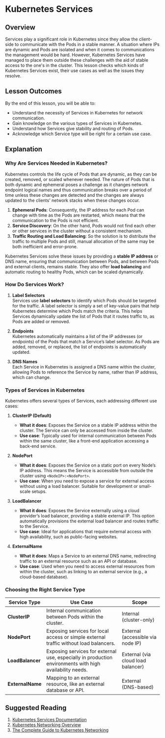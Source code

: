 # Kubernetes Services  

## Overview  
Services play a significant role in Kubernetes since they allow the client-side to communicate with the Pods in a stable manner. A situation where IPs are dynamic and Pods are isolated and when it comes to communications the management would be hard. However, Kubernetes Services have managed to place them outside these challenges with the aid of stable access to the one's in the cluster. This lesson checks which kinds of Kubernetes Services exist, their use cases as well as the issues they resolve.

## Lesson Outcomes  
By the end of this lesson, you will be able to:  
- Understand the necessity of Services in Kubernetes for network communication.
- Gain knowledge on the various types of Services in Kubernetes.
- Understand how Services give stability and routing of Pods.
- Acknowledge which Service type will be right for a certain use case.

## Explanation  

### Why Are Services Needed in Kubernetes?  
Kubernetes controls the life cycle of Pods that are dynamic, as they can be created, removed, or scaled whenever needed. The nature of Pods that is both dynamic and ephemeral poses a challenge as it changes network endpoint logical names and thus communication breaks over a period of time unless these changes are detected and the changes are always updated to the clients' network stacks when these changes occur.

1. **Ephemeral Pods**: Consequently, the IP address for each Pod can change with time as the Pods are restarted, which means that the communication to the Pods is not efficient.
2. **Service Discovery**: On the other hand, Pods would not find each other or other services in the cluster without a consistent mechanism.
3. **Traffic Routing and Load Balancing**: So the solution is to distribute the traffic to multiple Pods and still, manual allocation of the same may be both inefficient and error-prone.

Kubernetes Services solve these issues by providing a **stable IP address** or DNS name, ensuring that communication between Pods, and between Pods and external clients, remains stable. They also offer **load balancing** and automatic routing to healthy Pods, which can be scaled dynamically.

### How Do Services Work?  

1. **Label Selectors**  
   Services use **label selectors** to identify which Pods should be targeted for the traffic. A label selector is simply a set of key-value pairs that help Kubernetes determine which Pods match the criteria. This helps Services dynamically update the list of Pods that it routes traffic to, as Pods are added or removed.

2. **Endpoints**  
   Kubernetes automatically maintains a list of the IP addresses (or endpoints) of the Pods that match a Service’s label selector. As Pods are added, removed, or replaced, the list of endpoints is automatically updated.

3. **DNS Names**  
   Each Service in Kubernetes is assigned a DNS name within the cluster, allowing Pods to reference the Service by name, rather than IP address, which can change.


### Types of Services in Kubernetes  

Kubernetes offers several types of Services, each addressing different use cases:

1. **ClusterIP (Default)**  
   - **What it does**: Exposes the Service on a stable IP address within the cluster. The Service can only be accessed from inside the cluster.
   - **Use case**: Typically used for internal communication between Pods within the same cluster, like a front-end application accessing a back-end service.

2. **NodePort**  
   - **What it does**: Exposes the Service on a static port on every Node’s IP address. This means the Service is accessible from outside the cluster using `<NodeIP>:<NodePort>`.
   - **Use case**: When you need to expose a service for external access without using a load balancer. Suitable for development or small-scale setups.

3. **LoadBalancer**  
   - **What it does**: Exposes the Service externally using a cloud provider’s load balancer, providing a stable external IP. This option automatically provisions the external load balancer and routes traffic to the Service.
   - **Use case**: Ideal for applications that require external access with high availability, such as public-facing websites.

4. **ExternalName**  
   - **What it does**: Maps a Service to an external DNS name, redirecting traffic to an external resource such as an API or database.
   - **Use case**: Used when you need to access external resources from within the cluster, such as linking to an external service (e.g., a cloud-based database).

### Choosing the Right Service Type  

| **Service Type**  | **Use Case**                                         | **Scope**                |  
|--------------------|------------------------------------------------------|--------------------------|  
| **ClusterIP**      | Internal communication between Pods within the cluster. | Internal (cluster-only)   |  
| **NodePort**       | Exposing services for local access or simple external traffic without load balancers. | External (accessible via node IP) |  
| **LoadBalancer**   | Exposing services for external use, especially in production environments with high availability needs. | External (via cloud load balancer) |  
| **ExternalName**   | Mapping to an external resource, like an external database or API. | External (DNS-based)     |  


## Suggested Reading  
1. [Kubernetes Services Documentation](https://kubernetes.io/docs/concepts/services-networking/service/)  
2. [Kubernetes Networking Overview](https://www.containiq.com/post/kubernetes-services)  
3. [The Complete Guide to Kubernetes Networking](https://www.oreilly.com/library/view/kubernetes-up-and/9781098110205/ch04.html)  

